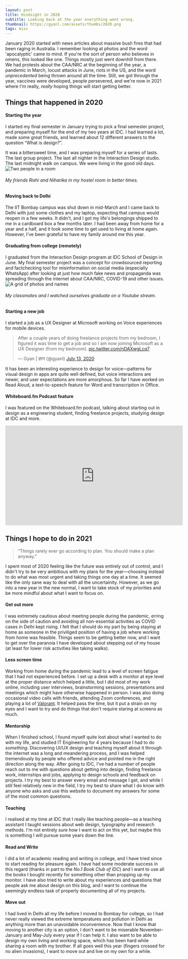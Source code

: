 ```yaml
---
layout: post
title: Hindsight in 2020
subtitle: Looking back at the year everything went wrong.
thumbnail: https://gyanl.com/assets/thumbs/2020.png
tags: misc
---
```


January 2020 started with news articles about massive bush fires that had been raging in Australia. I remember looking at photos and the word 'apocalyptic' came to mind. If you're the sort of person who believes in omens, this looked like one. Things mostly just went downhill from there. We had protests about the CAA/NRC at the beginning of the year, a pandemic in March, locust attacks in June, riots in the US, and the word *unprecedented* being thrown around all the time. Still, we got through the year, vaccines were developed, people persevered, and we're now in 2021 where I'm really, *really* hoping things will start getting better. 

## Things that happened in 2020

#### Starting the year
I started my final semester in January trying to pick a final semester project, and preparing myself for the end of my two years at IDC. I had learned a lot, made some great friends, and learned about 12 different answers to the question “What is design?”. 

It was a bittersweet time, and I was preparing myself for a series of lasts. The last group project. The last all nighter in the Interaction Design studio. The last midnight walk on campus. We were living in the good old days.
![Two people in a room](https://gyanl.com/assets/room-c703.jpg)
###### My friends Rishi and Niharika in my hostel room in better times.

#### Moving back to Delhi
The IIT Bombay campus was shut down in mid-March and I came back to Delhi with just some clothes and my laptop, expecting that campus would reopen in a few weeks. It didn't, and I got my life's belongings shipped to me in a cardboard box a few months later. I had been away from home for a year and a half, and it took some time to get used to living at home again. However, I've been grateful to have my family around me this year.

#### Graduating from college (remotely)
I graduated from the Interaction Design program at IDC School of Design in June. My final semester project was a concept for crowdsourced reporting and factchecking tool for misinformation on social media (especially WhatsApp) after looking at just how much fake news and propaganda was spreading through the internet about CAA/NRC, COVID-19 and other issues.
![A grid of photos and names](https://gyanl.com/assets/graduation.jpg)
###### My classmates and I watched ourselves graduate on a Youtube stream.

#### Starting a new job
I started a job as a UX Designer at Microsoft working on Voice experiences for mobile devices.
<blockquote class="twitter-tweet"><p lang="en" dir="ltr">After a couple years of doing freelance projects from my bedroom, I figured it was time to get a job and so I am now joining Microsoft as a UX Designer (from my bedroom). <a href="https://t.co/nDAXwgLcq7">pic.twitter.com/nDAXwgLcq7</a></p>&mdash; Gyan | ज्ञान (@gyanl) <a href="https://twitter.com/gyanl/status/1282568148286238720?ref_src=twsrc%5Etfw">July 13, 2020</a></blockquote> <script async src="https://platform.twitter.com/widgets.js" charset="utf-8"></script>

It has been an interesting experience to design for voice—patterns for visual design in apps are quite well defined, but voice interactions are newer, and user expectations are more amorphous. So far I have worked on Read Aloud, a text-to-speech feature for Word and transcription in Office.

#### Whiteboard.fm Podcast feature
I was featured on the Whiteboard.fm podcast, talking about starting out in design as a engineering student, finding freelance projects, studying design at IDC and more. 
<iframe width="560" height="315" src="https://www.youtube.com/embed/Eu2xeUQPEcs" frameborder="0" allow="accelerometer; autoplay; clipboard-write; encrypted-media; gyroscope; picture-in-picture" allowfullscreen></iframe>

## Things I hope to do in 2021
> “Things rarely ever go according to plan. You should make a plan anyway.”

I spent most of 2020 feeling like the future was entirely out of control, and I didn't try to be very ambitious with my plans for the year—choosing instead to do what was most urgent and taking things one day at a time. It seemed like the only sane way to deal with all the uncertainity. However, as we go into a new year in the new normal, I want to take stock of my priorities and be more mindful about what I want to focus on.

#### Get out more
I was extremely cautious about meeting people during the pandemic, erring on the side of caution and avoiding all non-essential activities as COVID cases in Delhi kept rising. I felt that I should do my part by being staying at home as someone in the priviliged position of having a job where working from home was feasible. Things seem to be getting better now, and I want to get over the paranoia I have developed about stepping out of my house (at least for lower risk activities like taking walks).

#### Less screen time
Working from home during the pandemic lead to a level of screen fatigue that I had not experienced before. I set up a desk with a monitor at eye level at the proper distance which helped a little, but I did most of my work online, including user interviews, brainstorming sessions, presentations and meetings which might have otherwise happened in person. I was also doing occasional video calls with friends, attending Zoom conferences, and playing a lot of [Valorant](https://playvalorant.com/). It helped pass the time, but it put a strain on my eyes and I want to try and do things that don't require staring at screens as much.

#### Mentorship
When I finished school, I found myself quite lost about what I wanted to do with my life, and studied IT Engineering for 4 years because I had to do *something*. Discovering UI/UX design and teaching myself about it through the internet was a long and meandering process, and I was helped tremendously by people who offered advice and pointed me in the right direction along the way. After going to IDC, I've had a number of people reach out to me with questions about getting into design, finding freelance work, internships and jobs, applying to design schools and feedback on projects. I try my best to answer every email and message I get, and while I still feel relatively new in the field, I try my best to share what I do know with anyone who asks and use this website to document my answers for some of the most common questions. 

#### Teaching
I realised at my time at IDC that I really like teaching people—as a teaching assistant I taught sessions about web design, typography and research methods. I'm not entirely sure how I want to act on this yet, but maybe this is something I will pursue some years down the line.

#### Read and Write
I did a lot of academic reading and writing in college, and I have tried since to start reading for pleasure again. I have had some moderate success in this regard (thanks in part to the *No.1 Book Club of IDC*) and I want to use all the books I bought recently for something other than propping up my monitor. I have also tried to write about my experiences and questions that people ask me about design on this blog, and I want to continue the seemingly endless task of properly documenting all of my projects.

#### Move out
I had lived in Delhi all my life before I moved to Bombay for college, so I had never really viewed the extreme temperatures and pollution in Delhi as anything more than an unavoidable inconvenience. Now that I know that moving to another city is an option, I don't want to be miserable November-January and May-July every year if I can help it. I also want to be able to design my own living and working space, which has been hard while sharing a room with my brother. If all goes well this year (fingers crossed for no alien invasions), I want to move out and live on my own for a while.